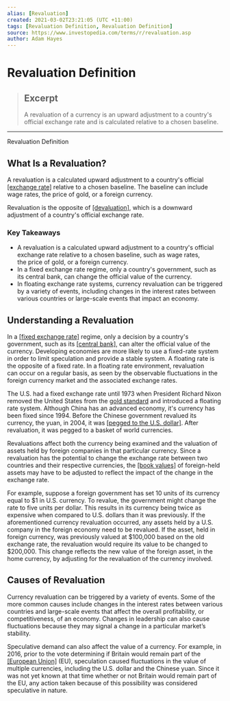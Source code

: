 ```yaml
---
alias: [Revaluation]
created: 2021-03-02T23:21:05 (UTC +11:00)
tags: [Revaluation Definition, Revaluation Definition]
source: https://www.investopedia.com/terms/r/revaluation.asp
author: Adam Hayes
---
```


# Revaluation Definition

> ## Excerpt
> A revaluation of a currency is an upward adjustment to a country's official exchange rate and is calculated relative to a chosen baseline.

---

Revaluation Definition
## What Is a Revaluation?

A revaluation is a calculated upward adjustment to a country's official [[exchange rate]](https://www.investopedia.com/terms/e/exchangerate.asp) relative to a chosen baseline. The baseline can include wage rates, the price of gold, or a foreign currency.

Revaluation is the opposite of [[devaluation]](https://www.investopedia.com/terms/d/devaluation.asp), which is a downward adjustment of a country's official exchange rate.

### Key Takeaways

-   A revaluation is a calculated upward adjustment to a country's official exchange rate relative to a chosen baseline, such as wage rates, the price of gold, or a foreign currency.
-   In a fixed exchange rate regime, only a country's government, such as its central bank, can change the official value of the currency.
-   In floating exchange rate systems, currency revaluation can be triggered by a variety of events, including changes in the interest rates between various countries or large-scale events that impact an economy.

## Understanding a Revaluation

In a [[fixed exchange rate]](https://www.investopedia.com/terms/f/fixedexchangerate.asp) regime, only a decision by a country's government, such as its [[central bank]](https://www.investopedia.com/terms/c/centralbank.asp), can alter the official value of the currency. Developing economies are more likely to use a fixed-rate system in order to limit speculation and provide a stable system. A floating rate is the opposite of a fixed rate. In a floating rate environment, revaluation can occur on a regular basis, as seen by the observable fluctuations in the foreign currency market and the associated exchange rates.

The U.S. had a fixed exchange rate until 1973 when President Richard Nixon removed the United States from the [gold standard](https://www.investopedia.com/terms/g/goldstandard.asp) and introduced a floating rate system. Although China has an advanced economy, it's currency has been fixed since 1994. Before the Chinese government revalued its currency, the yuan, in 2004, it was [[pegged to the U.S. dollar]](https://www.investopedia.com/terms/c/currency-peg.asp). After revaluation, it was pegged to a basket of world currencies.

Revaluations affect both the currency being examined and the valuation of assets held by foreign companies in that particular currency. Since a revaluation has the potential to change the exchange rate between two countries and their respective currencies, the [[book values]](https://www.investopedia.com/terms/b/bookvalue.asp) of foreign-held assets may have to be adjusted to reflect the impact of the change in the exchange rate.

For example, suppose a foreign government has set 10 units of its currency equal to $1 in U.S. currency. To revalue, the government might change the rate to five units per dollar. This results in its currency being twice as expensive when compared to U.S. dollars than it was previously. If the aforementioned currency revaluation occurred, any assets held by a U.S. company in the foreign economy need to be revalued. If the asset, held in foreign currency, was previously valued at $100,000 based on the old exchange rate, the revaluation would require its value to be changed to $200,000. This change reflects the new value of the foreign asset, in the home currency, by adjusting for the revaluation of the currency involved.

## Causes of Revaluation

Currency revaluation can be triggered by a variety of events. Some of the more common causes include changes in the interest rates between various countries and large-scale events that affect the overall profitability, or competitiveness, of an economy. Changes in leadership can also cause fluctuations because they may signal a change in a particular market’s stability.

Speculative demand can also affect the value of a currency. For example, in 2016, prior to the vote determining if Britain would remain part of the [[European Union]](https://www.investopedia.com/terms/e/europeanunion.asp) (EU), speculation caused fluctuations in the value of multiple currencies, including the U.S. dollar and the Chinese yuan. Since it was not yet known at that time whether or not Britain would remain part of the EU, any action taken because of this possibility was considered speculative in nature.
